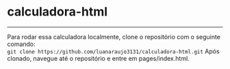 # calculadora-html
---
Para rodar essa calculadora localmente, clone o repositório 
com o seguinte comando: </br>`git clone https://github.com/luanaraujo3131/calculadora-html.git`
Após clonado, navegue até o repositório e entre em pages/index.html.
